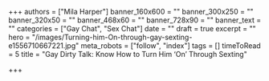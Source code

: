 +++
authors = ["Mila Harper"]
banner_160x600 = ""
banner_300x250 = ""
banner_320x50 = ""
banner_468x60 = ""
banner_728x90 = ""
banner_text = ""
categories = ["Gay Chat", "Sex Chat"]
date = ""
draft = true
excerpt = ""
hero = "/images/Turning-him-On-through-gay-sexting-e1556710667221.jpg"
meta_robots = ["follow", "index"]
tags = []
timeToRead = 5
title = "Gay Dirty Talk: Know How to Turn Him ‘On’ Through Sexting"

+++
